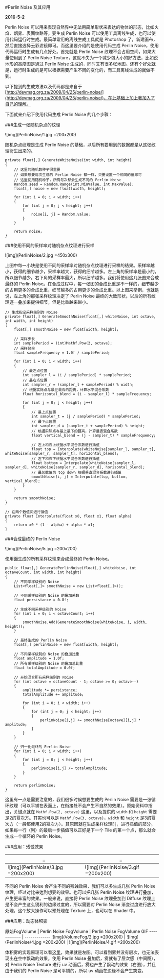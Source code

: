 #Perlin Noise 及其应用

**2016-5-2**

Perlin Noise 可以用来表现自然界中无法用简单形状来表达的物体的形态，比如火焰、烟雾、表面纹路等。要生成 Perlin Noise 可以使用工具离线生成，也可以使用代码运行时生成。最简单常用的离线生成工具就是 Photoshop 了，新建画布，然后直接选择云彩滤镜即可。而这里要介绍的是使用代码生成 Perlin Noise，使用代码运行时生成有几点好处。首先就是 Perlin Noise 纹理不会占用空间，如果大量使用到了 Perlin Noise Texture，这就不失为一个减少包大小的好方法，比如说地形的高度图是通过 Perlin Noise 生成的，同时又有很多张地图。还有个好处就是，运行时生成的是可以根据需要产生不同的变化的，而工具离线生成的就做不到。

以下提到的生成方法以及代码都是来自于[http://devmag.org.za/2009/04/25/perlin-noise/](http://devmag.org.za/2009/04/25/perlin-noise/)，在此基础上加上我加入了自己的理解。

下面就来介绍下使用代码生成 Perlin Noise 的几个步骤：

###生成一张随机杂点的纹理

![img](PerlinNoise/1.jpg =200x200)

随机杂点纹理是生成 Perlin Noise 的基础，以后所有要用到的数据都是从这张纹理衍生出来的。

	private float[,] GenerateWhiteNoise(int width, int height)
	{
		// 这里的随机数种子很重要
		// 如果想要每次生成的 Perlin Noise 都一样，只要设置一个相同的值即可
		// 这里使用随机种子，所有每次都会生成不同的 Perlin Noise
		Random.seed = Random.Range(int.MinValue, int.MaxValue);
		float[,] noise = new float[width, height];
		
		for (int i = 0; i < width; i++)
		{
			for (int j = 0; j < height; j++)
			{
				noise[i, j] = Random.value;
			}
		}
		
		return noise;
	}

###使用不同的采样率对随机杂点纹理进行采样

![img](PerlinNoise/2.jpg =450x300)

上图中每一小块是使用不同的采样率对随机杂点纹理进行采样的结果。采样率越小，获得的细节越少，采样率越大，获得的细节越多。左上角的采样率是最小的，所以细节越少。右下角的采样率最大，所以细节越多。我们将使用这几张图来合成最终的 Perlin Noise。在合成过程中，每一张图的合成比重是不一样的，细节越少的占用更多的合成比重，细节越多的占用更少的合成比重。以上图来举例，也就是说，左上角的那张采样纹理决定了 Perlin Noise 最终的大致形状，以后的所有纹理逐一叠加来提供细节，但是比重越来越小。

	// 生成指定采样级别的 Noise
	private float[,] GenerateSmoothNoise(float[,] whiteNoise, int octave, int width, int height)
	{	
		float[,] smoothNoise = new float[width, height];
		
		// 采样步长
		int samplePeriod = (int)Mathf.Pow(2, octave);
		// 采样频率
		float sampleFrequency = 1.0f / samplePeriod;
		
		for (int i = 0; i < width; i++)
		{
			// 最左点位置
			int sampler_l = (i / samplePeriod) * samplePeriod;
			// 最右点位置
			int sampler_r = (sampler_l + samplePeriod) % width;
			// 根据实际点与最左最右的距离，计算水平混合系数
			float horizontal_blend = (i - sampler_l) * sampleFrequency;
			
			for (int j = 0; j < height; j++)
			{
				// 最上点位置
				int sampler_t = (j / samplePeriod) * samplePeriod;
				// 最下点位置
				int sampler_d = (sampler_t + samplePeriod) % height;
				// 根据实际点与最上最下的距离，计算垂直混合系数
				float vertical_blend = (j - sampler_t) * sampleFrequency;

				// 左上和右上根据水平混合系数进行插值
				float top = Interpolate(whiteNoise[sampler_l, sampler_t], whiteNoise[sampler_r, sampler_t], horizontal_blend);
				// 左下和右下根据水平混合系数进行插值
				float bottom = Interpolate(whiteNoise[sampler_l, sampler_d], whiteNoise[sampler_r, sampler_d], horizontal_blend);
				// 最总数值为 top down 根据垂直混合系数进行插值
				smoothNoise[i, j] = Interpolate(top, bottom, vertical_blend);                    
			}
		}
		
		return smoothNoise;
	}
	
	// 在两个数值间进行插值
	private float Interpolate(float x0, float x1, float alpha)
	{
		return x0 * (1 - alpha) + alpha * x1;
	}

###合成最终的 Perlin Noise

![img](PerlinNoise/5.jpg =200x200)

使用面生成的所有采样纹理来合成最终的 Perlin Noise。

	public float[,] GeneratePerlinNoise(float[,] whiteNoise, int octaveCount, int width, int height)
	{	
		// 不同采样级别的 Noise
		List<float[,]> smoothNoise = new List<float[,]>();
		
		// 不同采样级别的 Noise 的叠加系数
		float persistance = 0.8f;

		// 生成不同采样级别的 Noise
		for (int i = 0; i < octaveCount; i++)
		{
			smoothNoise.Add(GenerateSmoothNoise(whiteNoise, i, width, height));
		}
		
		// 最终生成的 Perlin Noise
		float[,] perlinNoise = new float[width, height];
		
		// 不同采样级别的 Noise 的叠加比重
		float amplitude = 1.0f;
		// 所有采样级别的 Noise 的叠加总比重
		float totalAmplitude = 0.0f;

		// 开始混合所有采样级别的 Noise
		for (int octave = octaveCount - 1; octave >= 0; octave--)
		{
			amplitude *= persistance;
			totalAmplitude += amplitude;
			
			for (int i = 0; i < width; i++)
			{
				for (int j = 0; j < height; j++)
				{
					perlinNoise[i,j] += smoothNoise[octave][i,j] * amplitude;
				}
			}
		}

		// 归一化最终的 Perlin Noise
		for (int i = 0; i < width; i++)
		{
			for (int j = 0; j < height; j++)
			{
				perlinNoise[i,j] /= totalAmplitude;
			}
		}        
		
		return perlinNoise;
	}

这里有一点是需要注意的，我们很多时候想要生成的 Perlin Noise 需要是一张循环纹理（可以平铺在表面上，在衔接处不会产生不自然的效果）。原始资料中指出，关键点就在 `Mathf.Pow(2, octave)` 这里，以及提供的 `width` 和 `height` 需要是2的幂次方。其实也可以是 `Mathf.Pow(3, octave)`，`width` 和 `height` 是3的幂次方（一般都使用2的幂次方）。其原因就在生成采样纹理时，进行插值的部分。如果每一行（列）的最后一步插值可以正好是下一个 Tile 的第一个点，那么就会生成一个循环的 Perlin Noise。

###应用：残蚀效果

_ | _
------------ | -------------
![img](PerlinNoise/3.jpg =200x200) | ![img](PerlinNoise/3.gif =200x200)

不同的 Perlin Noise 会产生不同的残蚀效果，我们可以多生成几张 Perlin Noise 纹理，经过对比来达到想要的效果。也可以把几张 Perlin Noise 纹理进行叠加，产生更丰富的效果。一般来说，直接将 Perlin Noise 纹理叠加到 Diffuse 纹理上是不会产生这么锐利的边缘过度的，所以需要对 Perlin Noise 渐变过度进行放大处理，这个放大操作可以预处理在 Texture 上，也可以在 Shader 中。

###应用：动态体积雾

原始FogVolume | Perlin Noise FogVolume | Perlin Noise FogVolume GIF
------------ | -------------
![img](VolumeFog/2.jpg =200x200) | ![img](PerlinNoise/4.jpg =200x200) | ![img](PerlinNoise/4.gif =200x200)

体积雾的实现原理可以看[这里](VolumeFog.html)，效果就是左图。可以看到雾并没有层次，也无法表现出在空中飘动的效果。使用 Perlin Noise 叠加后，雾就有了层次感（中间图），对 Perlin Noise Texture 进行 uv 动画后，雾也产生了飘动的效果（右图），并且由于我们的 Perlin Noise 是可平铺的，所以 uv 动画在边缘不会产生突变。
